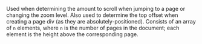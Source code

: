 Used when determining the amount to scroll when jumping to a page or changing
the zoom level. Also used to determine the top offset when creating a page div
(as they are absolutely-positioned). Consists of an array of `n` elements,
where `n` is the number of pages in the document; each element is the height
above the corresponding page.
